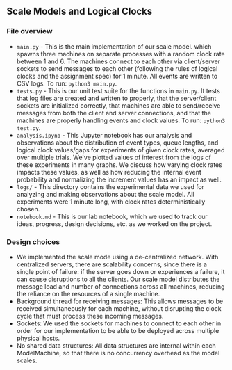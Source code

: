 ## Scale Models and Logical Clocks

### File overview
* `main.py` - This is the main implementation of our scale model. which spawns three machines on separate processes with a random clock rate between 1 and 6. The machines connect to each other via client/server sockets to send messages to each other (following the rules of logical clocks and the assignment spec) for 1 minute. All events are written to CSV logs. To run: `python3 main.py`.
* `tests.py` - This is our unit test suite for the functions in `main.py`. It tests that log files are created and written to properly, that the server/client sockets are initialized correctly, that machines are able to send/receive messages from both the client and server connections, and that the machines are properly handling events and clock values. To run: `python3 test.py`.
* `analysis.ipynb` - This Jupyter notebook has our analysis and observations about the distribution of event types, queue lengths, and logical clock values/gaps for experiments of given clock rates, averaged over multiple trials. We've plotted values of interest from the logs of these experiments in many graphs. We discuss how varying clock rates impacts these values, as well as how reducing the internal event probability and normalizing the increment values has an impact as well.
* `logs/` - This directory contains the experimental data we used for analyzing and making observations about the scale model. All experiments were 1 minute long, with clock rates deterministically chosen.
* `notebook.md` - This is our lab notebook, which we used to track our ideas, progress, design decisions, etc. as we worked on the project.


### Design choices
* We implemented the scale mode using a de-centralized network. With centralized servers, there are scalability concerns, since there is a single point of failure: if the server goes down or experiences a failure, it can cause disruptions to all the clients. Our scale model distributes the message load and number of connections across all machines, reducing the reliance on the resources of a single machine. 
* Background thread for receiving messages: This allows messages to be received simultaneously for each machine, without disrupting the clock cycle that must process these incoming messages.
* Sockets: We used the sockets for machines to connect to each other in order for our implementation to be able to be deployed across multiple physical hosts.
* No shared data structures: All data structures are internal within each ModelMachine, so that there is no concurrency overhead as the model scales.
